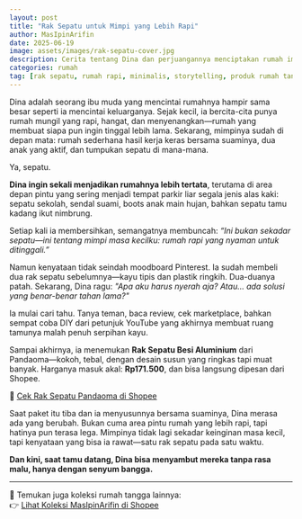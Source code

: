 ```yaml
---
layout: post
title: "Rak Sepatu untuk Mimpi yang Lebih Rapi"
author: MasIpinArifin
date: 2025-06-19
image: assets/images/rak-sepatu-cover.jpg
description: Cerita tentang Dina dan perjuangannya menciptakan rumah impian yang rapi, berujung pada solusi sederhana namun mengubah banyak hal.
categories: rumah
tag: [rak sepatu, rumah rapi, minimalis, storytelling, produk rumah tangga]
---
```


Dina adalah seorang ibu muda yang mencintai rumahnya hampir sama besar seperti ia mencintai keluarganya. Sejak kecil, ia bercita-cita punya rumah mungil yang rapi, hangat, dan menyenangkan—rumah yang membuat siapa pun ingin tinggal lebih lama. Sekarang, mimpinya sudah di depan mata: rumah sederhana hasil kerja keras bersama suaminya, dua anak yang aktif, dan tumpukan sepatu di mana-mana.

Ya, sepatu.

**Dina ingin sekali menjadikan rumahnya lebih tertata**, terutama di area depan pintu yang sering menjadi tempat parkir liar segala jenis alas kaki: sepatu sekolah, sendal suami, boots anak main hujan, bahkan sepatu tamu kadang ikut nimbrung.

Setiap kali ia membersihkan, semangatnya membuncah: *“Ini bukan sekadar sepatu—ini tentang mimpi masa kecilku: rumah rapi yang nyaman untuk ditinggali.”*

Namun kenyataan tidak seindah moodboard Pinterest. Ia sudah membeli dua rak sepatu sebelumnya—kayu tipis dan plastik ringkih. Dua-duanya patah. Sekarang, Dina ragu: *"Apa aku harus nyerah aja? Atau... ada solusi yang benar-benar tahan lama?"*

Ia mulai cari tahu. Tanya teman, baca review, cek marketplace, bahkan sempat coba DIY dari petunjuk YouTube yang akhirnya membuat ruang tamunya malah penuh serpihan kayu.

Sampai akhirnya, ia menemukan **Rak Sepatu Besi Aluminium** dari Pandaoma—kokoh, tebal, dengan desain susun yang ringkas tapi muat banyak. Harganya masuk akal: **Rp171.500**, dan bisa langsung dipesan dari Shopee.

🛒 [Cek Rak Sepatu Pandaoma di Shopee](https://s.shopee.co.id/BI9QCaxMX)

Saat paket itu tiba dan ia menyusunnya bersama suaminya, Dina merasa ada yang berubah. Bukan cuma area pintu rumah yang lebih rapi, tapi hatinya pun terasa lega. Mimpinya tidak lagi sekadar keinginan masa kecil, tapi kenyataan yang bisa ia rawat—satu rak sepatu pada satu waktu.

**Dan kini, saat tamu datang, Dina bisa menyambut mereka tanpa rasa malu, hanya dengan senyum bangga.**

---

🎯 Temukan juga koleksi rumah tangga lainnya:  
👉 [Lihat Koleksi MasIpinArifin di Shopee](https://collshp.com/masipinarifin)
